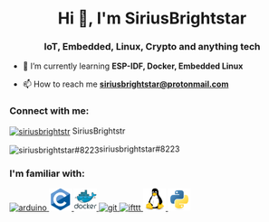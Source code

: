 <h1 align="center">Hi 👋, I'm SiriusBrightstar</h1>
<h3 align="center">IoT, Embedded, Linux, Crypto and anything tech</h3>

- 🌱 I’m currently learning **ESP-IDF, Docker, Embedded Linux**

- 📫 How to reach me **siriusbrightstar@protonmail.com**

<h3 align="left">Connect with me:</h3>
<p align="left">
<a href="https://twitter.com/siriusbrightstr" target="blank"><img align="center" src="https://raw.githubusercontent.com/rahuldkjain/github-profile-readme-generator/master/src/images/icons/Social/twitter.svg" alt="siriusbrightstr" height="30" width="40" /></a>
  SiriusBrightstr
  
<img align="center" src="https://raw.githubusercontent.com/rahuldkjain/github-profile-readme-generator/master/src/images/icons/Social/discord.svg" alt="siriusbrightstar#8223" height="30" width="40" />siriusbrightstar#8223
</p>

<h3 align="left">I'm familiar with:</h3>
<p align="left"> <a href="https://www.arduino.cc/" target="_blank" rel="noreferrer"> <img src="https://cdn.worldvectorlogo.com/logos/arduino-1.svg" alt="arduino" width="40" height="40"/> </a> <a href="https://www.cprogramming.com/" target="_blank" rel="noreferrer"> <img src="https://raw.githubusercontent.com/devicons/devicon/master/icons/c/c-original.svg" alt="c" width="40" height="40"/> </a> <a href="https://www.docker.com/" target="_blank" rel="noreferrer"> <img src="https://raw.githubusercontent.com/devicons/devicon/master/icons/docker/docker-original-wordmark.svg" alt="docker" width="40" height="40"/> </a> <a href="https://git-scm.com/" target="_blank" rel="noreferrer"> <img src="https://www.vectorlogo.zone/logos/git-scm/git-scm-icon.svg" alt="git" width="40" height="40"/> </a> <a href="https://ifttt.com/" target="_blank" rel="noreferrer"> <img src="https://www.vectorlogo.zone/logos/ifttt/ifttt-ar21.svg" alt="ifttt" width="40" height="40"/> </a> <a href="https://www.linux.org/" target="_blank" rel="noreferrer"> <img src="https://raw.githubusercontent.com/devicons/devicon/master/icons/linux/linux-original.svg" alt="linux" width="40" height="40"/> </a> <a href="https://www.python.org" target="_blank" rel="noreferrer"> <img src="https://raw.githubusercontent.com/devicons/devicon/master/icons/python/python-original.svg" alt="python" width="40" height="40"/> </a> </p>
